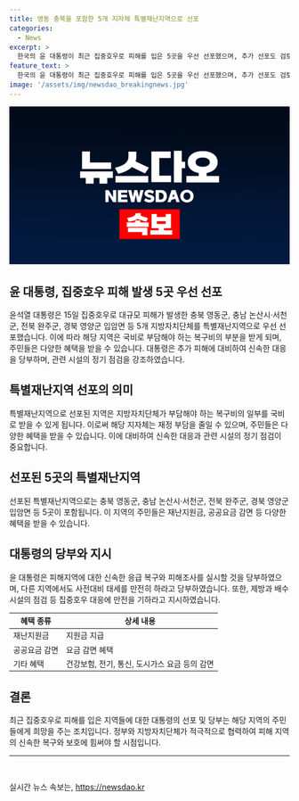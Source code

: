 ```yaml
---
title: 영동 충북을 포함한 5개 지자체 특별재난지역으로 선포
categories:
  - News
excerpt: >
  한국의 윤 대통령이 최근 집중호우로 피해를 입은 5곳을 우선 선포했으며, 추가 선포도 검토 중이라고 합니다. 이로써 해당 지역은 국비지원과 혜택을 받게 되며, 대통령은 추가 피해에 대비하고 신속 대응할 것을 당부했습니다.
feature_text: >
  한국의 윤 대통령이 최근 집중호우로 피해를 입은 5곳을 우선 선포했으며, 추가 선포도 검토 중이라고 합니다. 이로써 해당 지역은 국비지원과 혜택을 받게 되며, 대통령은 추가 피해에 대비하고 신속 대응할 것을 당부했습니다.
image: '/assets/img/newsdao_breakingnews.jpg'
---
```


<p><img src="/assets/img/newsdao_breakingnews.jpg" alt="koreaapp 속보" /></p>

<h2>윤 대통령, 집중호우 피해 발생 5곳 우선 선포</h2>

<p data-ke-size="size16">윤석열 대통령은 15일 집중호우로 대규모 피해가 발생한 충북 영동군, 충남 논산시·서천군, 전북 완주군, 경북 영양군 입암면 등 5개 지방자치단체를 특별재난지역으로 우선 선포했습니다. 이에 따라 해당 지역은 국비로 부담해야 하는 복구비의 부분을 받게 되며, 주민들은 다양한 혜택을 받을 수 있습니다. 대통령은 추가 피해에 대비하여 신속한 대응을 당부하며, 관련 시설의 정기 점검을 강조하였습니다.</p>

<h2>특별재난지역 선포의 의미</h2>

<p data-ke-size="size16">특별재난지역으로 선포된 지역은 지방자치단체가 부담해야 하는 복구비의 일부를 국비로 받을 수 있게 됩니다. 이로써 해당 지자체는 재정 부담을 줄일 수 있으며, 주민들은 다양한 혜택을 받을 수 있습니다. 이에 대비하여 신속한 대응과 관련 시설의 정기 점검이 중요합니다.</p>

<h2>선포된 5곳의 특별재난지역</h2>

<p data-ke-size="size16">선포된 특별재난지역으로는 충북 영동군, 충남 논산시·서천군, 전북 완주군, 경북 영양군 입암면 등 5곳이 포함됩니다. 이 지역의 주민들은 재난지원금, 공공요금 감면 등 다양한 혜택을 받을 수 있습니다.</p>

<h2>대통령의 당부와 지시</h2>

<p data-ke-size="size16">윤 대통령은 피해지역에 대한 신속한 응급 복구와 피해조사를 실시할 것을 당부하였으며, 다른 지역에서도 사전대비 태세를 만전히 하라고 당부하였습니다. 또한, 제방과 배수시설의 점검 등 집중호우 대응에 만전을 기하라고 지시하였습니다.</p>

<table>
    <thead>
        <tr>
            <th>혜택 종류</th>
            <th>상세 내용</th>
        </tr>
    </thead>
    <tbody>
        <tr>
            <td>재난지원금</td>
            <td>지원금 지급</td>
        </tr>
        <tr>
            <td>공공요금 감면</td>
            <td>요금 감면 혜택</td>
        </tr>
        <tr>
            <td>기타 혜택</td>
            <td>건강보험, 전기, 통신, 도시가스 요금 등의 감면</td>
        </tr>
    </tbody>
</table>

<h2>결론</h2>

<p data-ke-size="size16">최근 집중호우로 피해를 입은 지역들에 대한 대통령의 선포 및 당부는 해당 지역의 주민들에게 희망을 주는 조치입니다. 정부와 지방자치단체가 적극적으로 협력하여 피해 지역의 신속한 복구와 보호에 힘써야 할 시점입니다.</p>

<hr>

<p data-ke-size="size16">&nbsp;</p>
실시간 뉴스 속보는, <a href="https://newsdao.kr" rel="dofollow">https://newsdao.kr</a>


